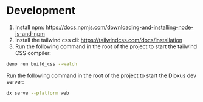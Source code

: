 # Development

1. Install npm: https://docs.npmjs.com/downloading-and-installing-node-js-and-npm
2. Install the tailwind css cli: https://tailwindcss.com/docs/installation
3. Run the following command in the root of the project to start the tailwind CSS compiler:

```bash
deno run build_css --watch
```

Run the following command in the root of the project to start the Dioxus dev server:

```bash
dx serve --platform web
```